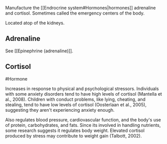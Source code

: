 Manufacture the [[Endrocrine system#Hormones|hormones]] adrenaline and cortisol. Sometimes called the emergency centers of the body.

Located atop of the kidneys.

## Adrenaline

See [[Epinephrine (adrenaline)]].

## Cortisol

#Hormone

Increases in response to physical and psychological stressors. Individuals with some anxiety disorders tend to have high levels of cortisol (Mantella et al., 2008). Children with conduct problems, like lying, cheating, and stealing, tend to have low levels of cortisol (Oosterlaan et al., 2005), suggesting they aren't experiencing anxiety enough.

Also regulates blood pressure, cardiovascular function, and the body's use of protein, carbohydrates, and fats. Since its involved in handling nutrients, some research suggests it regulates body weight. Elevated cortisol produced by stress may contribute to weight gain (Talbott, 2002).

